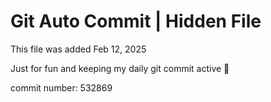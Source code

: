 # Git Auto Commit | Hidden File

This file was added Feb 12, 2025

Just for fun and keeping my daily git commit active 🤪

commit number: 532869
